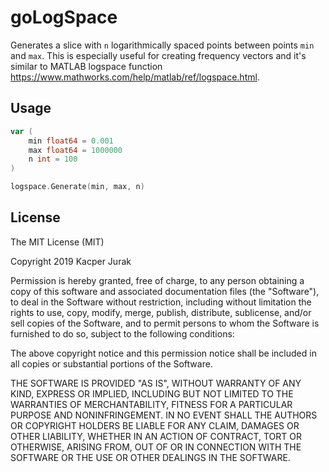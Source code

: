 # goLogSpace

Generates a slice with `n` logarithmically spaced points between points `min` and `max`.
This is especially useful for creating frequency vectors and it's similar to MATLAB logspace function https://www.mathworks.com/help/matlab/ref/logspace.html.

## Usage
```go
var (
	min float64 = 0.001
	max float64 = 1000000
	n int = 100
)

logspace.Generate(min, max, n)
```

## License

The MIT License (MIT)

Copyright 2019 Kacper Jurak

Permission is hereby granted, free of charge, to any person obtaining a copy of this software and associated documentation files (the "Software"), to deal in the Software without restriction, including without limitation the rights to use, copy, modify, merge, publish, distribute, sublicense, and/or sell copies of the Software, and to permit persons to whom the Software is furnished to do so, subject to the following conditions:

The above copyright notice and this permission notice shall be included in all copies or substantial portions of the Software.

THE SOFTWARE IS PROVIDED "AS IS", WITHOUT WARRANTY OF ANY KIND, EXPRESS OR IMPLIED, INCLUDING BUT NOT LIMITED TO THE WARRANTIES OF MERCHANTABILITY, FITNESS FOR A PARTICULAR PURPOSE AND NONINFRINGEMENT. IN NO EVENT SHALL THE AUTHORS OR COPYRIGHT HOLDERS BE LIABLE FOR ANY CLAIM, DAMAGES OR OTHER LIABILITY, WHETHER IN AN ACTION OF CONTRACT, TORT OR OTHERWISE, ARISING FROM, OUT OF OR IN CONNECTION WITH THE SOFTWARE OR THE USE OR OTHER DEALINGS IN THE SOFTWARE.